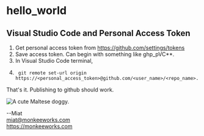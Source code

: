 # hello_world

## Visual Studio Code and Personal Access Token

1. Get personal access token from https://github.com/settings/tokens
2. Save access token. Can begin with something like ghp_pVC**.
3. In Visual Studio Code terminal,
4.      git remote set-url origin https://<personal_access_token>@github.com/<user_name>/<repo_name>.git
  
That's it. Publishing to github should work.


![A cute Maltese doggy.](https://user-images.githubusercontent.com/4535333/157773087-5f8aadc5-9f10-4ca0-a423-b0bd30f73b3a.jpeg)

--Miat  
miat@monkeeworks.com  
https://monkeeworks.com
